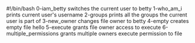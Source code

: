 #!/bin/bash
0-iam_betty switches the current user to betty
1-who_am_i prints current user's username
2-groups prints all the groups the current user is part of
3-new_owner changes file owner to betty
4-empty creates empty file hello
5-execute grants file owner access to execute
6-multiple_permissions grants multiple owners execute permission to file
